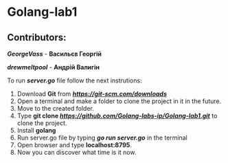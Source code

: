 # Golang-lab1
## Contributors:
***GeorgeVass*** - **Васильєв Георгій**

***drewmeltpool*** - **Андрій Валигін**

To run ***server.go*** file follow the next instrutions:

1. Download **Git** from ***https://git-scm.com/downloads***
2. Open a terminal and make a folder to clone the project in it in the future.
3. Move to the created folder. 
4. Type **git clone ***https://github.com/Golang-labs-ip/Golang-lab1.git***** to clone the project.
5. Install **golang**
6. Run server.go file by typing ***go run server.go*** in the terminal
7. Open browser and type **localhost:8795**.
8. Now you can discover what time is it now.
